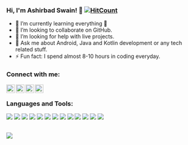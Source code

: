 ###   Hi, I'm Ashirbad Swain! 👋  [![HitCount](http://hits.dwyl.com/ashu98s/ashu98s.svg)](http://hits.dwyl.com/ashu98s/ashu98s)


- 🌱 I’m currently learning everything 🤣
- 👯 I’m looking to collaborate on GitHub.
- 🤔 I’m looking for help with live projects.
- 💬 Ask me about Android, Java and Kotlin development or any tech related stuff.
- ⚡ Fun fact: I spend almost 8-10 hours in coding everyday.


### Connect with me:

[<img align="left" alt="ashu98s | Twitter" width="22px" src="https://cdn.jsdelivr.net/npm/simple-icons@v3/icons/twitter.svg" />](https://twitter.com/98_ashirbad)
[<img align="left" alt="ashu98s| LinkedIn" width="22px" src="https://cdn.jsdelivr.net/npm/simple-icons@v3/icons/linkedin.svg" />](https://www.linkedin.com/in/ashirbad98/)
[<img align="left" alt="ashu98s| Instagram" width="22px" src="https://cdn.jsdelivr.net/npm/simple-icons@v3/icons/instagram.svg" />](https://www.instagram.com/ashirbad.iam/)
[<img align="left" alt="ashu98s| Web" width="22px" src="https://cdn.jsdelivr.net/npm/simple-icons@v3/icons/wwe.svg" />](https://ashu98s.github.io/)


<br />

### Languages and Tools:
<img src="https://img.shields.io/badge/java-%23ED8B00.svg?&style=for-the-badge&logo=java&logoColor=white" /> <img src="https://img.shields.io/badge/kotlin%20-%236DB33F.svg?&style=for-the-badge&logo=kotlin&logoColor=white"/> <img src="https://img.shields.io/badge/Android-%23DDC84.svg?&style=for-the-badge&logo=Android&logoColor=white"/> <img src="https://img.shields.io/badge/html5-%23E34F26.svg?&style=for-the-badge&logo=html5&logoColor=white"/> <img src="https://img.shields.io/badge/css3-%231572B6.svg?&style=for-the-badge&logo=css3&logoColor=white"> <img src="https://img.shields.io/badge/javascript-%23F7DF1E.svg?&style=for-the-badge&logo=javascript&logoColor=white"> <img src="https://img.shields.io/badge/mysql-%234479A1.svg?&style=for-the-badge&logo=mysql&logoColor=white"> <img src="https://img.shields.io/badge/github-%23181717.svg?&style=for-the-badge&logo=github&logoColor=white"> <img src="https://img.shields.io/badge/git-%23F05032.svg?&style=for-the-badge&logo=git&logoColor=white"> <img src="https://img.shields.io/badge/materialdesign-%231572B6.svg?&style=for-the-badge&logo=material-design&logoColor=white"> <img src="https://img.shields.io/badge/figma-%23ED8B00.svg?&style=for-the-badge&logo=figma&logoColor=white"/> <img src="https://img.shields.io/badge/firebase-%23AD8B00.svg?&style=for-the-badge&logo=firebase&logoColor=white"/> <img src="https://img.shields.io/badge/flutter-%231572B6.svg?&style=for-the-badge&logo=flutter&logoColor=white"> 


<br />

<img src="https://github-readme-stats.vercel.app/api?username=ashu98s&&show_icons=true&&title_color=ffffff&icon_color=bb2acf&text_color=daf7dc&bg_color=151515">
